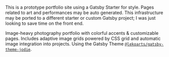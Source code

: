 This is a prototype portfolio site using a Gatsby Starter for style. Pages related to art and performances may be auto generated. This infrastructure may be ported to a different starter or custom Gatsby project; I was just looking to save time on the front end.


Image-heavy photography portfolio with colorful accents & customizable pages. Includes adaptive image grids powered by CSS grid and automatic image integration into projects. Using the Gatsby Theme [`@lekoarts/gatsby-theme-jodie`](https://github.com/LekoArts/gatsby-themes/tree/main/themes/gatsby-theme-jodie).